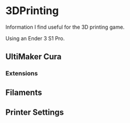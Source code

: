 # 3DPrinting
Information I find useful for the 3D printing game.

Using an Ender 3 S1 Pro.

## UltiMaker Cura

### Extensions

## Filaments

## Printer Settings
